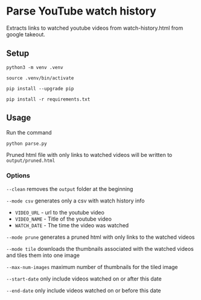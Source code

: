 # Parse YouTube watch history

Extracts links to watched youtube videos from watch-history.html from google takeout.

## Setup

`python3 -m venv .venv`

`source .venv/bin/activate`

`pip install --upgrade pip`

`pip install -r requirements.txt`

## Usage

Run the command

`python parse.py`

Pruned html file with only links to watched videos will be written to `output/pruned.html`

### Options

`--clean` removes the `output` folder at the beginning

`--mode csv` generates only a csv with watch history info
* `VIDEO_URL` - url to the youtube video
* `VIDEO_NAME` - Title of the youtube video
* `WATCH_DATE` - The time the video was watched

`--mode prune` generates a pruned html with only links to the watched videos

`--mode tile` downloads the thumbnails associated with the watched videos and
              tiles them into one image

`--max-num-images` maximum number of thumbnails for the tiled image

`--start-date` only include videos watched on or after this date

`--end-date` only include videos watched on or before this date
